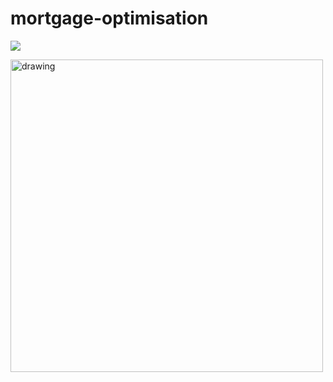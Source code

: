 # mortgage-optimisation

![](https://github.com/andrelimzs/mortgage-optimisation/blob/master/docs/plots/overview1.jpg?raw=true)

<img src="https://github.com/andrelimzs/mortgage-optimisation/blob/master/docs/plots/overview2.jpg?raw=true" alt="drawing" width="500" align=center/>